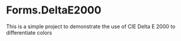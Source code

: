 # Forms.DeltaE2000
This is a simple project to demonstrate the use of CIE Delta E 2000 to differentiate colors
